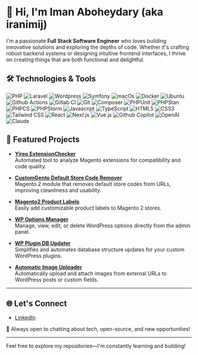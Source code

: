 # 👋 Hi, I'm Iman Aboheydary (aka iranimij)

I'm a passionate **Full Stack Software Engineer** who loves building innovative solutions and exploring the depths of code. Whether it's crafting robust backend systems or designing intuitive frontend interfaces, I thrive on creating things that are both functional and delightful.

## 🛠️ Technologies & Tools

![PHP](https://img.shields.io/badge/-PHP-000?style=flat&logo=php)
![Laravel](https://img.shields.io/badge/-Laravel-333?style=flat&logo=laravel)
![Wordpress](https://img.shields.io/badge/-Wordpress-333?style=flat&logo=wordpress)
![Symfony](https://img.shields.io/badge/-Symfony-333?style=flat&logo=symfony)
![macOs](https://img.shields.io/badge/-MacOS-333?style=flat&logo=macOS)
![Docker](https://img.shields.io/badge/-Docker-333?style=flat&logo=docker)
![Ubuntu](https://img.shields.io/badge/-Ubuntu-333?style=flat&logo=ubuntu)
![Github Actions](https://img.shields.io/badge/-Github%20Actions-333?style=flat&logo=githubactions)
![Gitlab CI](https://img.shields.io/badge/-Gitlab%20CI-333?style=flat&logo=gitlab)
![Git](https://img.shields.io/badge/-Git-333333?style=flat&logo=git)
![Composer](https://img.shields.io/badge/-Composer-333333?style=flat&logo=composer)
![PHPUnit](https://img.shields.io/badge/-PHPUnit-333333?style=flat&logo=phpunit)
![PHPStan](https://img.shields.io/badge/-PHPStan-333333?style=flat&logo=phpstan)
![PHPCS](https://img.shields.io/badge/-PHPCS-333333?style=flat&logo=phpcs)
![PHPStorm](https://img.shields.io/badge/-PHPStorm-333?style=flat&logo=phpstorm)
![Javascript](https://img.shields.io/badge/-JavaScript-333?style=flat&logo=javascript)
![TypeScript](https://img.shields.io/badge/-TypeScript-333?style=flat&logo=typescript)
![HTML5](https://img.shields.io/badge/-HTML5-333?style=flat&logo=html5)
![CSS3](https://img.shields.io/badge/-CSS3-333?style=flat&logo=css3)
![Tailwind CSS](https://img.shields.io/badge/-Tailwind%20CSS-333?style=flat&logo=tailwindcss)
![React](https://img.shields.io/badge/-React-333?style=flat&logo=react)
![Next.js](https://img.shields.io/badge/-Next.js-333?style=flat&logo=nextdotjs)
![Vue.js](https://img.shields.io/badge/-Vue.js-333?style=flat&logo=vuedotjs)
![Github Copilot](https://img.shields.io/badge/-Github%20Copilot-333?style=flat&logo=githubcopilot)
![OpenAI](https://img.shields.io/badge/-OpenAI-333?style=flat&logo=openai)
![Claude](https://img.shields.io/badge/-Claude-333?style=flat&logo=claude)

## 🚀 Featured Projects

- **[Yireo ExtensionChecker](https://github.com/yireo/Yireo_ExtensionChecker)**  
  Automated tool to analyze Magento extensions for compatibility and code quality.

- **[CustomGento Default Store Code Remover](https://github.com/customgento/module-defaultstorecode-remover)**  
  Magento 2 module that removes default store codes from URLs, improving cleanliness and usability.

- **[Magento2 Product Labels](https://github.com/iranimij/magento2-product-labels)**  
  Easily add customizable product labels to Magento 2 stores.

- **[WP Options Manager](https://github.com/iranimij/wp-options-manager)**  
  Manage, view, edit, or delete WordPress options directly from the admin panel.

- **[WP Plugin DB Updater](https://github.com/iranimij/wp-plugin-db-updater)**  
  Simplifies and automates database structure updates for your custom WordPress plugins.

- **[Automatic Image Uploader](https://github.com/iranimij/automatic-image-uploader)**  
  Automatically upload and attach images from external URLs to WordPress posts or custom fields.

---

## 🌐 Let's Connect

- [LinkedIn](https://www.linkedin.com/in/iranimij/)

💬 Always open to chatting about tech, open-source, and new opportunities!

---

Feel free to explore my repositories—I'm constantly learning and building!

